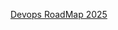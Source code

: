 [Devops RoadMap 2025](https://www.reddit.com/r/devops/comments/1hipbvu/pratical_roadmap_to_devops_in_2025/?utm_source=share&utm_medium=web3x&utm_name=web3xcss&utm_term=1&utm_content=share_button)
